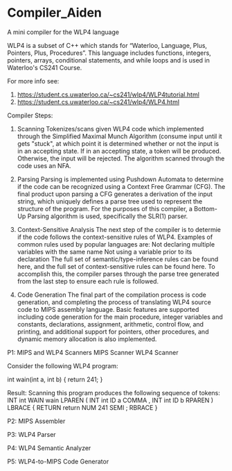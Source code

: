 # Compiler_Aiden
A mini compiler for the WLP4 language

WLP4 is a subset of C++ which stands for “Waterloo, Language, Plus, Pointers, Plus, Procedures”.
This language includes functions, integers, pointers, arrays, conditional statements, and while loops and is used in Waterloo's CS241 Course.

For more info see:
1. https://student.cs.uwaterloo.ca/~cs241/wlp4/WLP4tutorial.html
2. https://student.cs.uwaterloo.ca/~cs241/wlp4/WLP4.html

Compiler Steps:
1) Scanning
Tokenizes/scans given WLP4 code which implemented through the Simplified Maximal Munch Algorithm (consume input until it gets "stuck", at which point it is determined whether or not the input is in an accepting state. If in an accepting state, a token will be produced. Otherwise, the input will be rejected. The algorithm scanned through the code uses an NFA.

2) Parsing
Parsing is implemented using Pushdown Automata to determine if the code can be recognized using a Context Free Grammar (CFG). The final product upon parsing a CFG generates a derivation of the input string, which uniquely defines a parse tree used to represent the structure of the program. For the purposes of this compiler, a Bottom-Up Parsing algorithm is used, specifically the SLR(1) parser.

3) Context-Sensitive Analysis
The next step of the compiler is to determie if the code follows the context-sensitive rules of WLP4. Examples of common rules used by popular languages are:
Not declaring multiple variables with the same name
Not using a variable prior to its declaration
The full set of semantic/type-inference rules can be found here, and the full set of context-sensitive rules can be found here. To accomplish this, the compiler parses through the parse tree generated from the last step to ensure each rule is followed.

4) Code Generation
The final part of the compilation process is code generation, and completing the process of translating WLP4 source code to MIPS assembly language. Basic features are supported including code generation for the main procedure, integer variables and constants, declarations, assignment, arithmetic, control flow, and printing, and additional support for pointers, other procedures, and dynamic memory allocation is also implemented.


P1: MIPS and WLP4 Scanners
MIPS Scanner 
WLP4 Scanner

Consider the following WLP4 program:

int wain(int a, int b) {
  return 241;
}

Result: 
Scanning this program produces the following sequence of tokens:
INT int
WAIN wain
LPAREN (
INT int
ID a
COMMA ,
INT int
ID b
RPAREN )
LBRACE {
RETURN return
NUM 241
SEMI ;
RBRACE }


P2: MIPS Assembler

P3: WLP4 Parser

P4: WLP4 Semantic Analyzer

P5: WLP4-to-MIPS Code Generator
